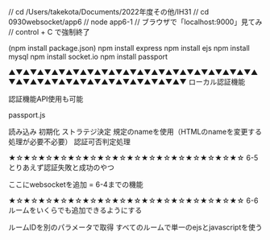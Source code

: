 // cd /Users/takekota/Documents/2022年度その他/IH31
// cd 0930websocket/app6
// node app6-1
// ブラウザで「localhost:9000」見てみ
// control + C で強制終了


(npm install package.json)
npm install express
npm install ejs
npm install mysql
npm install socket.io
npm install passport


▲▼▲▼▲▼▲▼▲▼▲▼▲▼▲▼▲▼▲▼▲▼▲▼▲▼▲▼▲▼▲▼▲▼▲▼▲▼▲▼▲▼▲▼▲▼▲▼▲▼▲▼▲▼▲▼▲▼▲▼
ローカル認証機能

認証機能API使用も可能

passport.js

読み込み
初期化
ストラテジ決定
規定のnameを使用（HTMLのnameを変更する処理が必要不必要）
認証可否判定処理


★☆★☆★☆★☆★☆★☆★☆★☆★☆★☆★☆★☆★☆★☆★☆★☆
6-5
とりあえず認証失敗と成功のやつ

ここにwebsocketを追加 = 6-4までの機能


★☆★☆★☆★☆★☆★☆★☆★☆★☆★☆★☆★☆★☆★☆★☆★☆
6-6
ルームをいくらでも追加できるようにする

ルームIDを別のパラメータで取得
すべてのルームで単一のejsとjavascriptを使う

